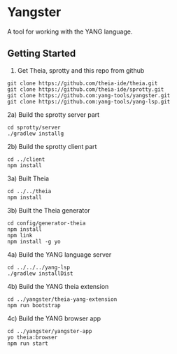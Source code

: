 # Yangster

A tool for working with the YANG language.


## Getting Started

1) Get Theia, sprotty and this repo from github
```{bash}
git clone https://github.com/theia-ide/theia.git
git clone https://github.com/theia-ide/sprotty.git
git clone https://github.com:yang-tools/yangster.git
git clone https://github.com:yang-tools/yang-lsp.git
```
2a) Build the sprotty server part
```
cd sprotty/server
./gradlew installg
```
2b) Build the sprotty client part
```
cd ../client
npm install
```
3a) Built Theia
```
cd ../../theia
npm install 
```
3b) Built the Theia generator
```
cd config/generator-theia
npm install
npm link
npm install -g yo
```
4a) Build the YANG language server
```
cd ../../../yang-lsp
./gradlew installDist
```
4b) Build the YANG theia extension
```
cd ../yangster/theia-yang-extension
npm run bootstrap
```
4c) Build the YANG browser app
```
cd ../yangster/yangster-app
yo theia:browser
npm run start
```
